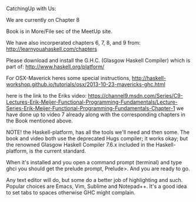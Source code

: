CatchingUp with Us:

We are currently on Chapter 8

Book is in More/File sec of the MeetUp site.

We have also incorperated chapters 6, 7, 8, and 9 from: http://learnyouahaskell.com/chapters

Please download and install the G.H.C. (Glasgow Haskell Compiler) which is part of: http://www.haskell.org/platform/

For OSX-Maverick heres some special instructions, http://haskell-workshop.github.io/tutorials/osx/2013-10-23-mavericks-ghc.html

here is the link to the Eriks video: https://channel9.msdn.com/Series/C9-Lectures-Erik-Meijer-Functional-Programming-Fundamentals/Lecture-Series-Erik-Meijer-Functional-Programming-Fundamentals-Chapter-1 
we have done up to video 7 already along with the corresponding chapters in the Book mentioned above. 




NOTE! the Haskell-platform, has all the tools we'll need and then some. The book and video both use the deprecated Hugs compiler; it works okay; but the renowned Glasgow Haskell Compiler 7.6.x included in the Haskell-platform, is the current standard.

When it's installed and you open a command prompt (terminal) and type ghci you should get the prelude prompt, Prelude>. And you are ready to go.


Any text editor will do, but some do a better job of highlighting and such. Popular choices are Emacs, Vim, Sublime and Notepad++. It's a good idea to set tabs to spaces otherwise GHC might complain.





